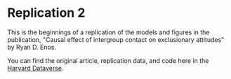 # Replication 2

This is the beginnings of a replication of the models and figures in the publication, "Causal effect of intergroup contact on exclusionary attitudes" by Ryan D. Enos. 

You can find the original article, replication data, and code here in the [Harvard Dataverse](https://dataverse.harvard.edu/dataset.xhtml?persistentId=doi:10.7910/DVN/DOP4UB).
